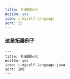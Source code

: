 ```yaml
---
title: 关闭国际化
noi18n: yes
icon: i-myself-language
sort: 25
---
```



### 这是拓展例子


```
---
title: 关闭国际化
noi18n: yes
icon: i-myself-language-java
sort: 100
---

```
